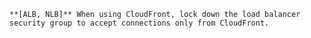     **[ALB, NLB]** When using CloudFront, lock down the load balancer security group to accept connections only from CloudFront.
